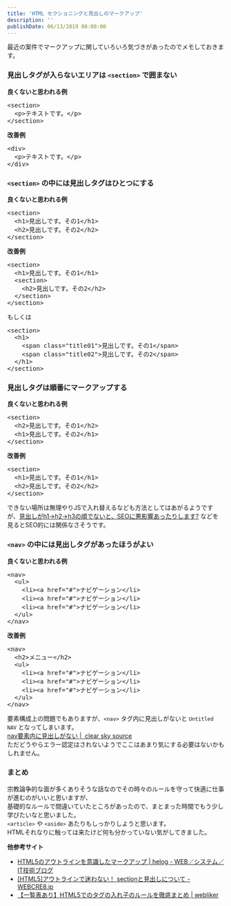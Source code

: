 ```yaml
---
title: 'HTML セクショニングと見出しのマークアップ'
description: ''
publishDate: 06/13/2019 08:00:00
---
```


<p>最近の案件でマークアップに関していろいろ気づきがあったのでメモしておきます。</p>

<h3>見出しタグが入らないエリアは <code>&lt;section&gt;</code> で囲まない</h3>

<p><strong>良くないと思われる例</strong></p>

<pre class="code lang-html" data-lang="html" data-unlink><span class="synIdentifier">&lt;</span><span class="synStatement">section</span><span class="synIdentifier">&gt;</span>
  <span class="synIdentifier">&lt;</span><span class="synStatement">p</span><span class="synIdentifier">&gt;</span>テキストです。<span class="synIdentifier">&lt;/</span><span class="synStatement">p</span><span class="synIdentifier">&gt;</span>
<span class="synIdentifier">&lt;/</span><span class="synStatement">section</span><span class="synIdentifier">&gt;</span>
</pre>

<p><strong>改善例</strong></p>

<pre class="code lang-html" data-lang="html" data-unlink><span class="synIdentifier">&lt;</span><span class="synStatement">div</span><span class="synIdentifier">&gt;</span>
  <span class="synIdentifier">&lt;</span><span class="synStatement">p</span><span class="synIdentifier">&gt;</span>テキストです。<span class="synIdentifier">&lt;/</span><span class="synStatement">p</span><span class="synIdentifier">&gt;</span>
<span class="synIdentifier">&lt;/</span><span class="synStatement">div</span><span class="synIdentifier">&gt;</span>
</pre>

<h3><code>&lt;section&gt;</code> の中には見出しタグはひとつにする</h3>

<p><strong>良くないと思われる例</strong></p>

<pre class="code lang-html" data-lang="html" data-unlink><span class="synIdentifier">&lt;</span><span class="synStatement">section</span><span class="synIdentifier">&gt;</span>
  <span class="synIdentifier">&lt;</span><span class="synStatement">h1</span><span class="synIdentifier">&gt;</span>見出しです。その1<span class="synIdentifier">&lt;/</span><span class="synStatement">h1</span><span class="synIdentifier">&gt;</span>
  <span class="synIdentifier">&lt;</span><span class="synStatement">h2</span><span class="synIdentifier">&gt;</span>見出しです。その2<span class="synIdentifier">&lt;/</span><span class="synStatement">h2</span><span class="synIdentifier">&gt;</span>
<span class="synIdentifier">&lt;/</span><span class="synStatement">section</span><span class="synIdentifier">&gt;</span>
</pre>

<p><strong>改善例</strong></p>

<pre class="code lang-html" data-lang="html" data-unlink><span class="synIdentifier">&lt;</span><span class="synStatement">section</span><span class="synIdentifier">&gt;</span>
  <span class="synIdentifier">&lt;</span><span class="synStatement">h1</span><span class="synIdentifier">&gt;</span>見出しです。その1<span class="synIdentifier">&lt;/</span><span class="synStatement">h1</span><span class="synIdentifier">&gt;</span>
  <span class="synIdentifier">&lt;</span><span class="synStatement">section</span><span class="synIdentifier">&gt;</span>
    <span class="synIdentifier">&lt;</span><span class="synStatement">h2</span><span class="synIdentifier">&gt;</span>見出しです。その2<span class="synIdentifier">&lt;/</span><span class="synStatement">h2</span><span class="synIdentifier">&gt;</span>
  <span class="synIdentifier">&lt;/</span><span class="synStatement">section</span><span class="synIdentifier">&gt;</span>
<span class="synIdentifier">&lt;/</span><span class="synStatement">section</span><span class="synIdentifier">&gt;</span>
</pre>

<p>もしくは</p>

<pre class="code lang-html" data-lang="html" data-unlink><span class="synIdentifier">&lt;</span><span class="synStatement">section</span><span class="synIdentifier">&gt;</span>
  <span class="synIdentifier">&lt;</span><span class="synStatement">h1</span><span class="synIdentifier">&gt;</span>
    <span class="synIdentifier">&lt;</span><span class="synStatement">span</span><span class="synIdentifier"> </span><span class="synType">class</span><span class="synIdentifier">=</span><span class="synConstant">&quot;title01&quot;</span><span class="synIdentifier">&gt;</span>見出しです。その1<span class="synIdentifier">&lt;/</span><span class="synStatement">span</span><span class="synIdentifier">&gt;</span>
    <span class="synIdentifier">&lt;</span><span class="synStatement">span</span><span class="synIdentifier"> </span><span class="synType">class</span><span class="synIdentifier">=</span><span class="synConstant">&quot;title02&quot;</span><span class="synIdentifier">&gt;</span>見出しです。その2<span class="synIdentifier">&lt;/</span><span class="synStatement">span</span><span class="synIdentifier">&gt;</span>
  <span class="synIdentifier">&lt;/</span><span class="synStatement">h1</span><span class="synIdentifier">&gt;</span>
<span class="synIdentifier">&lt;/</span><span class="synStatement">section</span><span class="synIdentifier">&gt;</span>
</pre>

<h3>見出しタグは順番にマークアップする</h3>

<p><strong>良くないと思われる例</strong></p>

<pre class="code lang-html" data-lang="html" data-unlink><span class="synIdentifier">&lt;</span><span class="synStatement">section</span><span class="synIdentifier">&gt;</span>
  <span class="synIdentifier">&lt;</span><span class="synStatement">h2</span><span class="synIdentifier">&gt;</span>見出しです。その1<span class="synIdentifier">&lt;/</span><span class="synStatement">h2</span><span class="synIdentifier">&gt;</span>
  <span class="synIdentifier">&lt;</span><span class="synStatement">h1</span><span class="synIdentifier">&gt;</span>見出しです。その2<span class="synIdentifier">&lt;/</span><span class="synStatement">h1</span><span class="synIdentifier">&gt;</span>
<span class="synIdentifier">&lt;/</span><span class="synStatement">section</span><span class="synIdentifier">&gt;</span>
</pre>

<p><strong>改善例</strong></p>

<pre class="code lang-html" data-lang="html" data-unlink><span class="synIdentifier">&lt;</span><span class="synStatement">section</span><span class="synIdentifier">&gt;</span>
  <span class="synIdentifier">&lt;</span><span class="synStatement">h1</span><span class="synIdentifier">&gt;</span>見出しです。その1<span class="synIdentifier">&lt;/</span><span class="synStatement">h1</span><span class="synIdentifier">&gt;</span>
  <span class="synIdentifier">&lt;</span><span class="synStatement">h2</span><span class="synIdentifier">&gt;</span>見出しです。その2<span class="synIdentifier">&lt;/</span><span class="synStatement">h2</span><span class="synIdentifier">&gt;</span>
<span class="synIdentifier">&lt;/</span><span class="synStatement">section</span><span class="synIdentifier">&gt;</span>
</pre>

<p>できない場所は無理やりJSで入れ替えるなども方法としてはあがるようですが、<a href="https://webtan.impress.co.jp/e/2018/04/20/29008">見出しがh1→h2→h3の順でないと、SEOに悪影響あったりします?</a> などを見るとSEO的には関係なさそうです。</p>

<h3><code>&lt;nav&gt;</code> の中には見出しタグがあったほうがよい</h3>

<p><strong>良くないと思われる例</strong></p>

<pre class="code lang-html" data-lang="html" data-unlink><span class="synIdentifier">&lt;</span><span class="synStatement">nav</span><span class="synIdentifier">&gt;</span>
  <span class="synIdentifier">&lt;</span><span class="synStatement">ul</span><span class="synIdentifier">&gt;</span>
    <span class="synIdentifier">&lt;</span><span class="synStatement">li</span><span class="synIdentifier">&gt;&lt;</span><span class="synStatement">a</span><span class="synIdentifier"> </span><span class="synType">href</span><span class="synIdentifier">=</span><span class="synConstant">&quot;#&quot;</span><span class="synIdentifier">&gt;</span><span class="synUnderlined">ナビゲーション</span><span class="synIdentifier">&lt;/</span><span class="synStatement">li</span><span class="synIdentifier">&gt;</span>
    <span class="synIdentifier">&lt;</span><span class="synStatement">li</span><span class="synIdentifier">&gt;&lt;</span><span class="synStatement">a</span><span class="synIdentifier"> </span><span class="synType">href</span><span class="synIdentifier">=</span><span class="synConstant">&quot;#&quot;</span><span class="synIdentifier">&gt;</span><span class="synUnderlined">ナビゲーション</span><span class="synIdentifier">&lt;/</span><span class="synStatement">li</span><span class="synIdentifier">&gt;</span>
    <span class="synIdentifier">&lt;</span><span class="synStatement">li</span><span class="synIdentifier">&gt;&lt;</span><span class="synStatement">a</span><span class="synIdentifier"> </span><span class="synType">href</span><span class="synIdentifier">=</span><span class="synConstant">&quot;#&quot;</span><span class="synIdentifier">&gt;</span><span class="synUnderlined">ナビゲーション</span><span class="synIdentifier">&lt;/</span><span class="synStatement">li</span><span class="synIdentifier">&gt;</span>
  <span class="synIdentifier">&lt;/</span><span class="synStatement">ul</span><span class="synIdentifier">&gt;</span>
<span class="synIdentifier">&lt;/</span><span class="synStatement">nav</span><span class="synIdentifier">&gt;</span>
</pre>

<p><strong>改善例</strong></p>

<pre class="code lang-html" data-lang="html" data-unlink><span class="synIdentifier">&lt;</span><span class="synStatement">nav</span><span class="synIdentifier">&gt;</span>
  <span class="synIdentifier">&lt;</span><span class="synStatement">h2</span><span class="synIdentifier">&gt;</span>メニュー<span class="synIdentifier">&lt;/</span><span class="synStatement">h2</span><span class="synIdentifier">&gt;</span>
  <span class="synIdentifier">&lt;</span><span class="synStatement">ul</span><span class="synIdentifier">&gt;</span>
    <span class="synIdentifier">&lt;</span><span class="synStatement">li</span><span class="synIdentifier">&gt;&lt;</span><span class="synStatement">a</span><span class="synIdentifier"> </span><span class="synType">href</span><span class="synIdentifier">=</span><span class="synConstant">&quot;#&quot;</span><span class="synIdentifier">&gt;</span><span class="synUnderlined">ナビゲーション</span><span class="synIdentifier">&lt;/</span><span class="synStatement">li</span><span class="synIdentifier">&gt;</span>
    <span class="synIdentifier">&lt;</span><span class="synStatement">li</span><span class="synIdentifier">&gt;&lt;</span><span class="synStatement">a</span><span class="synIdentifier"> </span><span class="synType">href</span><span class="synIdentifier">=</span><span class="synConstant">&quot;#&quot;</span><span class="synIdentifier">&gt;</span><span class="synUnderlined">ナビゲーション</span><span class="synIdentifier">&lt;/</span><span class="synStatement">li</span><span class="synIdentifier">&gt;</span>
    <span class="synIdentifier">&lt;</span><span class="synStatement">li</span><span class="synIdentifier">&gt;&lt;</span><span class="synStatement">a</span><span class="synIdentifier"> </span><span class="synType">href</span><span class="synIdentifier">=</span><span class="synConstant">&quot;#&quot;</span><span class="synIdentifier">&gt;</span><span class="synUnderlined">ナビゲーション</span><span class="synIdentifier">&lt;/</span><span class="synStatement">li</span><span class="synIdentifier">&gt;</span>
  <span class="synIdentifier">&lt;/</span><span class="synStatement">ul</span><span class="synIdentifier">&gt;</span>
<span class="synIdentifier">&lt;/</span><span class="synStatement">nav</span><span class="synIdentifier">&gt;</span>
</pre>

<p>要素構成上の問題でもありますが、<code>&lt;nav&gt;</code> タグ内に見出しがないと <code>Untitled NAV</code> となってしまいます。<br/>
<a href="https://maboroshi.biz/clearskysource/?p=144">nav要素内に見出しがない |  clear sky source</a><br/>
ただどうやらエラー認定はされないようでここはあまり気にする必要はないかもしれません。</p>

<h3>まとめ</h3>

<p>宗教論争的な面が多くありそうな話なのでその時々のルールを守って快適に仕事が進むのがいいと思いますが、<br/>
基礎的なルールで間違いていたところがあったので、まとまった時間でもう少し学びたいなと思いました。<br/>
<code>&lt;article&gt;</code> や <code>&lt;aside&gt;</code> あたりもしっかりしようと思います。<br/>
HTMLそれなりに触っては来たけど何も分かっていない気がしてきました。</p>

<p><strong>他参考サイト</strong></p>

<ul>
<li><a href="https://helog.jp/html-css/html5-outline-markup/">HTML5のアウトラインを意識したマークアップ | helog - WEB／システム／IT技術ブログ</a></li>
<li><a href="http://webcre8.jp/think/html5-section-outline.html">[HTML5]アウトラインで迷わない！ sectionと見出しについて - WEBCRE8.jp</a></li>
<li><a href="https://webliker.info/46840/">【一覧表あり】HTML5でのタグの入れ子のルールを徹底まとめ | webliker</a></li>
</ul>
